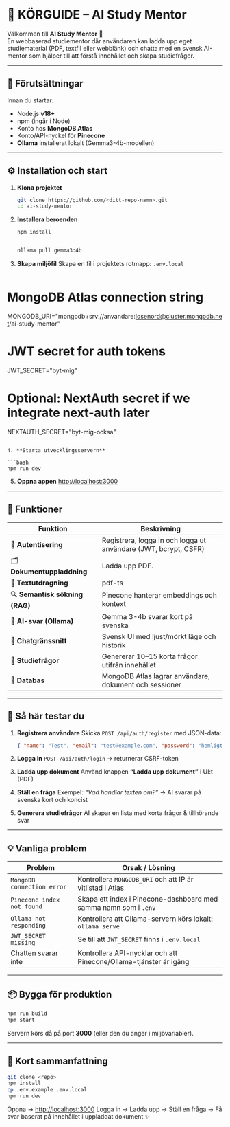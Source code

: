 # 🚀 KÖRGUIDE – AI Study Mentor

Välkommen till **AI Study Mentor** 👋  
En webbaserad studiementor där användaren kan ladda upp eget studiematerial (PDF, textfil eller webblänk) och chatta med en svensk AI-mentor som hjälper till att förstå innehållet och skapa studiefrågor.

---

## 🧩 Förutsättningar

Innan du startar:

- Node.js **v18+**
- npm (ingår i Node)
- Konto hos **MongoDB Atlas**
- Konto/API-nyckel för **Pinecone**
- **Ollama** installerat lokalt (Gemma3-4b-modellen)

---

## ⚙️ Installation och start

1. **Klona projektet**

   ```bash
   git clone https://github.com/<ditt-repo-namn>.git
   cd ai-study-mentor
   ```

2. **Installera beroenden**

   ```bash
   npm install


   ollama pull gemma3:4b
   ```

3. **Skapa miljöfil**
   Skapa en fil i projektets rotmapp:
   `.env.local`

   ```env

   ```

# MongoDB Atlas connection string

MONGODB_URI="mongodb+srv://anvandare:losenord@cluster.mongodb.net/ai-study-mentor"

# JWT secret for auth tokens

JWT_SECRET="byt-mig"

# Optional: NextAuth secret if we integrate next-auth later

NEXTAUTH_SECRET="byt-mig-ocksa"

````

4. **Starta utvecklingsservern**

```bash
npm run dev
````

5. **Öppna appen**
   [http://localhost:3000](http://localhost:3000)

---

## 🧠 Funktioner

| Funktion                       | Beskrivning                                                     |
| ------------------------------ | --------------------------------------------------------------- |
| 👤 **Autentisering**           | Registrera, logga in och logga ut användare (JWT, bcrypt, CSFR) |
| 🗂️ **Dokumentuppladdning**     | Ladda upp PDF.                                                  |
| 🧹 **Textutdragning**          | pdf-ts                                                          |
| 🔍 **Semantisk sökning (RAG)** | Pinecone hanterar embeddings och kontext                        |
| 🤖 **AI-svar (Ollama)**        | Gemma 3-4b svarar kort på svenska                               |
| 💬 **Chatgränssnitt**          | Svensk UI med ljust/mörkt läge och historik                     |
| 🧾 **Studiefrågor**            | Genererar 10–15 korta frågor utifrån innehållet                 |
| 💾 **Databas**                 | MongoDB Atlas lagrar användare, dokument och sessioner          |

---

## 🧪 Så här testar du

1. **Registrera användare**
   Skicka `POST /api/auth/register` med JSON-data:

   ```json
   { "name": "Test", "email": "test@example.com", "password": "hemligt" }
   ```

2. **Logga in**
   `POST /api/auth/login` → returnerar CSRF-token

3. **Ladda upp dokument**
   Använd knappen **“Ladda upp dokument”** i UI:t
   (PDF)

4. **Ställ en fråga**
   Exempel: _“Vad handlar texten om?”_
   → AI svarar på svenska kort och koncist

5. **Generera studiefrågor**
   AI skapar en lista med korta frågor & tillhörande svar

---

## 💡 Vanliga problem

| Problem                    | Orsak / Lösning                                                   |
| -------------------------- | ----------------------------------------------------------------- |
| `MongoDB connection error` | Kontrollera `MONGODB_URI` och att IP är vitlistad i Atlas         |
| `Pinecone index not found` | Skapa ett index i Pinecone-dashboard med samma namn som i `.env`  |
| `Ollama not responding`    | Kontrollera att Ollama-servern körs lokalt: `ollama serve`        |
| `JWT_SECRET missing`       | Se till att `JWT_SECRET` finns i `.env.local`                     |
| Chatten svarar inte        | Kontrollera API-nycklar och att Pinecone/Ollama-tjänster är igång |

---

## 📦 Bygga för produktion

```bash
npm run build
npm start
```

Servern körs då på port **3000** (eller den du anger i miljövariabler).

---

## 🏁 Kort sammanfattning

```bash
git clone <repo>
npm install
cp .env.example .env.local
npm run dev
```

Öppna → [http://localhost:3000](http://localhost:3000)
Logga in → Ladda upp → Ställ en fråga → Få svar baserat på innehållet i uppladdat dokument ✨

```

```
